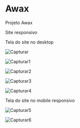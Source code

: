 # Awax
Projeto Awax 

Site responsivo

Tela do site no desktop

![Capturar](https://user-images.githubusercontent.com/103685054/174863555-6d4b2b5b-c09a-4562-accb-db69626fb66b.PNG)

![Capturar1](https://user-images.githubusercontent.com/103685054/174863754-0df96dd9-1aa7-42f0-b0a3-87b561d4a339.PNG)

![Capturar2](https://user-images.githubusercontent.com/103685054/174863846-0fb653b4-aa29-441b-8ca8-dd55654e7798.PNG)

![Capturar3](https://user-images.githubusercontent.com/103685054/174863959-d39cedd6-9651-4e95-b153-758b345a256a.PNG)

![Capturar4](https://user-images.githubusercontent.com/103685054/174864572-a07192b4-8a4a-4e53-8a39-fcf58645eebe.PNG)

 Tela do site no mobile responsivo
 
![Capturar5](https://user-images.githubusercontent.com/103685054/174864738-9eb6cffe-cc96-4230-bb55-80bf995726f2.PNG) 

![Capturar6](https://user-images.githubusercontent.com/103685054/174864762-d500c50f-0773-473b-b98c-0b9697fa8ac9.PNG)
